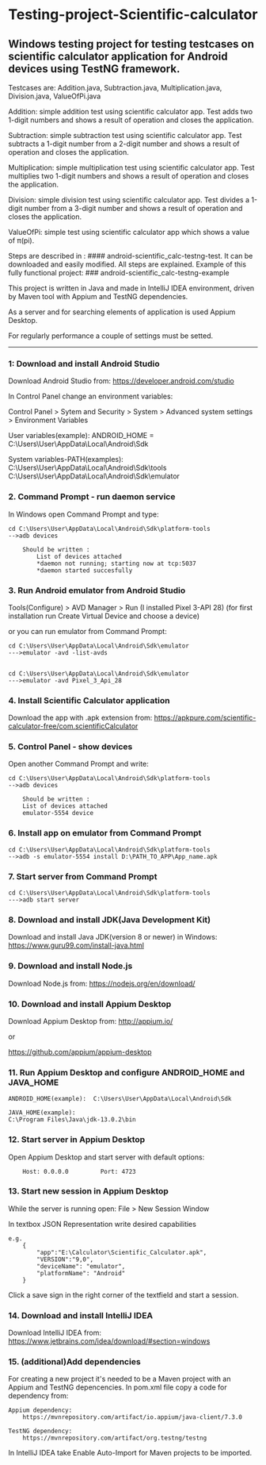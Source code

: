 # Testing-project-Scientific-calculator

 
## Windows testing project for testing testcases on scientific calculator application for Android devices using TestNG framework.

Testcases are:
  Addition.java, 
  Subtraction.java,
  Multiplication.java, 
  Division.java, 
  ValueOfPi.java

Addition: simple addition test using scientific calculator app. Test adds two 1-digit numbers and shows a result of operation and closes the application.

Subtraction: simple subtraction test using scientific calculator app. Test subtracts a 1-digit number from a 2-digit number and shows a result of operation and closes the application.

Multiplication: simple multiplication test using scientific calculator app. Test multiplies two 1-digit numbers and shows a result of operation and closes the application.

Division: simple division test using scientific calculator app. Test divides a 1-digit number from a 3-digit number and shows a result of operation and closes the application.


ValueOfPi: simple test using scientific calculator app which shows a value of π(pi).

Steps are described in : #### android-scientific_calc-testng-test. 
It can be downloaded and easily modified. All steps are explained.
Example of this fully functional project: ### android-scientific_calc-testng-example


This project is written in Java and made in IntelliJ IDEA environment, driven by Maven tool with Appium and TestNG dependencies.

As a server and for searching elements of application is used Appium Desktop.


For regularly performance a couple of settings must be setted.

_______________________________________________________

### 1: Download and install Android Studio

Download Android Studio from: https://developer.android.com/studio

In Control Panel change an environment variables:

Control Panel > Sytem and Security > System > Advanced system settings > Environment Variables

User variables(example): 
ANDROID_HOME = C:\Users\User\AppData\Local\Android\Sdk

System variables-PATH(examples):
	C:\Users\User\AppData\Local\Android\Sdk\tools
	C:\Users\User\AppData\Local\Android\Sdk\emulator

### 2. Command Prompt - run daemon service

In Windows open Command Prompt and type:

	cd C:\Users\User\AppData\Local\Android\Sdk\platform-tools    
	-->adb devices

		Should be written : 
			List of devices attached
			*daemon not running; starting now at tcp:5037
			*daemon started succesfully
			


### 3. Run Android emulator from Android Studio

Tools(Configure) > AVD Manager > Run   (I installed Pixel 3-API 28)
(for first installation run Create Virtual Device and choose a device)
	
or you can run emulator from Command Prompt:


	cd C:\Users\User\AppData\Local\Android\Sdk\emulator
	--->emulator -avd -list-avds


	cd C:\Users\User\AppData\Local\Android\Sdk\emulator
	--->emulator -avd Pixel_3_Api_28


### 4. Install Scientific Calculator application

Download the app with .apk extension from: https://apkpure.com/scientific-calculator-free/com.scientificCalculator
	

### 5. Control Panel - show devices
	
Open another Command Prompt and write:

	cd C:\Users\User\AppData\Local\Android\Sdk\platform-tools
	-->adb devices

		Should be written : 
		List of devices attached
		emulator-5554 device



### 6. Install app on emulator from Command Prompt

	cd C:\Users\User\AppData\Local\Android\Sdk\platform-tools
	-->adb -s emulator-5554 install D:\PATH_TO_APP\App_name.apk
	

### 7. Start server from Command Prompt

	cd C:\Users\User\AppData\Local\Android\Sdk\platform-tools
	--->adb start server


### 8. Download and install JDK(Java Development Kit)
	
Download and install Java JDK(version 8 or newer) in Windows: https://www.guru99.com/install-java.html


### 9. Download and install Node.js

Download Node.js from:  https://nodejs.org/en/download/
	

### 10. Download and install Appium Desktop
	
Download Appium Desktop from: http://appium.io/

or

https://github.com/appium/appium-desktop


### 11. Run Appium Desktop and configure ANDROID_HOME and JAVA_HOME
	
	ANDROID_HOME(example):  C:\Users\User\AppData\Local\Android\Sdk

	JAVA_HOME(example):
	C:\Program Files\Java\jdk-13.0.2\bin


### 12. Start server in Appium Desktop
	
Open Appium Desktop and start server with default options:

		Host: 0.0.0.0         Port: 4723
		

### 13. Start new session in Appium Desktop

While the server is running open:
File > New Session Window

In textbox JSON Representation write desired capabilities

	e.g.
		{
			"app":"E:\Calculator\Scientific_Calculator.apk",
			"VERSION":"9,0",
			"deviceName": "emulator",
			"platformName": "Android"
		}

Click a save sign in the right corner of the textfield and start a session.



### 14. Download and install IntelliJ IDEA

 Download IntelliJ IDEA from: https://www.jetbrains.com/idea/download/#section=windows


### 15. (additional)Add dependencies

 For creating a new project it's needed to be a Maven project with an Appium and TestNG depencencies.
 In pom.xml file copy a code for dependency from:
	
 	Appium dependency:
 		https://mvnrepository.com/artifact/io.appium/java-client/7.3.0

 	TestNG dependency:
 		https://mvnrepository.com/artifact/org.testng/testng

 In IntelliJ IDEA take Enable Auto-Import for Maven projects to be imported.








